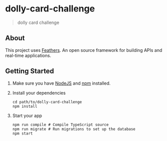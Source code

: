 # dolly-card-challenge

> dolly card challenge

## About

This project uses [Feathers](http://feathersjs.com). An open source framework for building APIs and real-time applications.

## Getting Started

1. Make sure you have [NodeJS](https://nodejs.org/) and [npm](https://www.npmjs.com/) installed.
2. Install your dependencies

    ```
    cd path/to/dolly-card-challenge
    npm install
    ```

3. Start your app

    ```
    npm run compile # Compile TypeScript source
    npm run migrate # Run migrations to set up the database
    npm start
    ```

